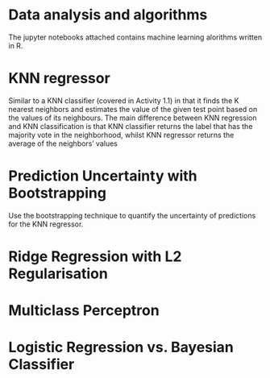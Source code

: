 # Data analysis and algorithms
The jupyter notebooks attached contains machine learning alorithms written in R.

# KNN regressor 
Similar to a KNN classifier (covered in Activity 1.1) in that it finds the K nearest neighbors and estimates the value of the given test point based on the values of its neighbours. The main difference between KNN regression and KNN classification is that KNN classifier returns the label that has the majority vote in the neighborhood, whilst KNN regressor returns the average of the neighbors’ values
 
# Prediction Uncertainty with Bootstrapping
Use the bootstrapping technique to quantify the uncertainty of predictions for the KNN regressor.

# Ridge Regression with L2 Regularisation 

# Multiclass Perceptron

# Logistic Regression vs. Bayesian Classifier
